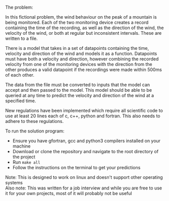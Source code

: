 The problem:

In this fictional problem, the wind behaviour on the peak of a mountain is being monitored. Each of the two monitoring device creates a record containing the time of the recording, as well as the direction of the wind, the velocity of the wind, or both at regular but inconsistent intervals. These are written to a file.

There is a model that takes in a set of datapoints containing the time, velocity and direction of the wind and models it as a function. Datapoints must have both a velocity and direction, however combining the recorded velocity from one of the monitoring devices with the direction from the other produces a valid datapoint if the recordings were made within 500ms of each other.

The data from the file must be converted to inputs that the model can accept and then passed to the model. This model should be able to be queried at any time to predict the velocity and direction of the wind at a specified time.

New regulations have been implemented which require all scientific code to use at least 20 lines each of c, c++, python and fortran. This also needs to adhere to these regulations.

To run the solution program:

 - Ensure you have gfortran, gcc and python3 compilers installed on your machine
 - Download or clone the repository and navigate to the root directory of the project
 - Run ```make all```
 - Follow the instructions on the terminal to get your predictions

 Note: This is designed to work on linux and doesn't support other operating systems  
 Also note: This was written for a job interview and while you are free to use it for your own projects, most of it will probably not be useful
